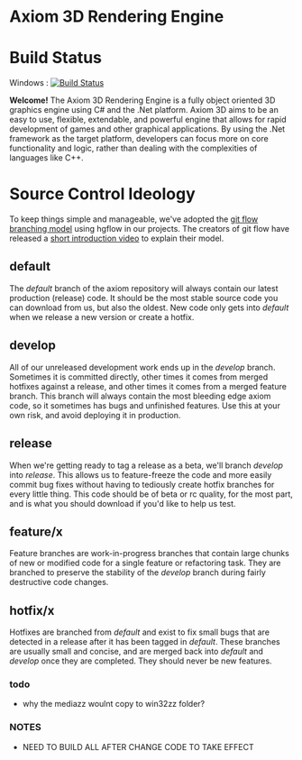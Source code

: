 # Axiom 3D Rendering Engine

# Build Status
Windows :  [![Build Status](http://axiombuild.cloudapp.net/job/SDK-Windows-x86/badge/icon)](http://axiombuild.cloudapp.net/job/SDK-Windows-x86/)

**Welcome!** 
The Axiom 3D Rendering Engine is a fully object oriented 3D graphics engine using C# and the .Net platform. Axiom 3D aims to be an easy to use, flexible, extendable, and powerful engine that allows for rapid development of games and other graphical applications. By using the .Net framework as the target platform, developers can focus more on core functionality and logic, rather than dealing with the complexities of languages like C++.

# Source Control Ideology

To keep things simple and manageable, we've adopted the [git flow branching model](http://nvie.com/posts/a-successful-git-branching-model) using hgflow in our projects. The creators of git flow have released a [short introduction video](http://vimeo.com/16018419) to explain their model.

## default

The *default* branch of the axiom repository will always contain our latest production (release) code. It should be the most stable source code you can download from us, but also the oldest. New code only gets into *default* when we release a new version or create a hotfix.

## develop

All of our unreleased development work ends up in the *develop* branch. Sometimes it is committed directly, other times it comes from merged hotfixes against a release, and other times it comes from a merged feature branch. This branch will always contain the most bleeding edge axiom code, so it sometimes has bugs and unfinished features. Use this at your own risk, and avoid deploying it in production.

## release

When we're getting ready to tag a release as a beta, we'll branch *develop* into *release*. This allows us to feature-freeze the code and more easily commit bug fixes without having to tediously create hotfix branches for every little thing. This code should be of beta or rc quality, for the most part, and is what you should download if you'd like to help us test.

## feature/x

Feature branches are work-in-progress branches that contain large chunks of new or modified code for a single feature or refactoring task. They are branched to preserve the stability of the *develop* branch during fairly destructive code changes.

## hotfix/x

Hotfixes are branched from *default* and exist to fix small bugs that are detected in a release after it has been tagged in *default*. These branches are usually small and concise, and are merged back into *default* and *develop* once they are completed. They should never be new features.

### todo
- why the mediazz woulnt copy to win32zz folder?

### NOTES
- NEED TO BUILD ALL AFTER CHANGE CODE TO TAKE EFFECT